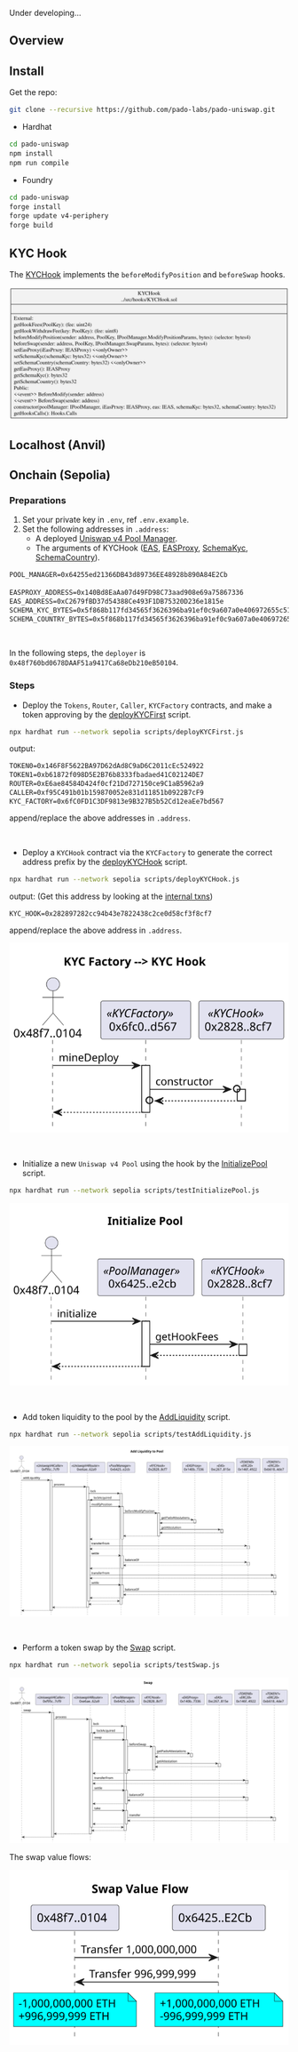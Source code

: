 

Under developing...


## Overview



## Install

Get the repo:

```sh
git clone --recursive https://github.com/pado-labs/pado-uniswap.git
```

- Hardhat

```sh
cd pado-uniswap
npm install
npm run compile
```


- Foundry

```sh
cd pado-uniswap
forge install
forge update v4-periphery
forge build
```

## KYC Hook

The [KYCHook](./src/hooks/KYCHook.sol) implements the `beforeModifyPosition` and `beforeSwap` hooks.

![KYCHook Contract](./docs/KYCHook.svg)


## Localhost (Anvil)


## Onchain (Sepolia)


### Preparations

1. Set your private key in `.env`, ref `.env.example`.
2. Set the following addresses in `.address`:
   - A deployed [Uniswap v4 Pool Manager](https://sepolia.etherscan.io/address/0x64255ed21366DB43d89736EE48928b890A84E2Cb). 
   - The arguments of KYCHook ([EAS](https://sepolia.etherscan.io/address/0xC2679fBD37d54388Ce493F1DB75320D236e1815e), [EASProxy](https://sepolia.etherscan.io/address/0x140Bd8EaAa07d49FD98C73aad908e69a75867336), [SchemaKyc](https://sepolia.easscan.org/schema/view/0x5f868b117fd34565f3626396ba91ef0c9a607a0e406972655c5137c6d4291af9), [SchemaCountry](https://sepolia.easscan.org/schema/view/0x5f868b117fd34565f3626396ba91ef0c9a607a0e406972655c5137c6d4291af9)).

```log
POOL_MANAGER=0x64255ed21366DB43d89736EE48928b890A84E2Cb

EASPROXY_ADDRESS=0x140Bd8EaAa07d49FD98C73aad908e69a75867336
EAS_ADDRESS=0xC2679fBD37d54388Ce493F1DB75320D236e1815e
SCHEMA_KYC_BYTES=0x5f868b117fd34565f3626396ba91ef0c9a607a0e406972655c5137c6d4291af9
SCHEMA_COUNTRY_BYTES=0x5f868b117fd34565f3626396ba91ef0c9a607a0e406972655c5137c6d4291af9
```

<br>

In the following steps, the `deployer` is `0x48f760bd0678DAAF51a9417Ca68eDb210eB50104`.


### Steps

- Deploy the `Tokens`, `Router`, `Caller`, `KYCFactory` contracts, and make a token approving by the [deployKYCFirst](./scripts/deployKYCFirst.js) script.

```sh
npx hardhat run --network sepolia scripts/deployKYCFirst.js
```

output:

```log
TOKEN0=0x146F8F5622BA97D62dAd8C9aD6C2011cEc524922
TOKEN1=0xb61872f098D5E2B76b8333fbadaed41C02124DE7
ROUTER=0xE6ae84584D424f0cf21Dd727150ce9C1aB5962a9
CALLER=0xf95C491b01b159870052e831d11851b0922B7cF9
KYC_FACTORY=0x6fC0FD1C3DF9813e9B327B5b52Cd12eaEe7bd567
```
append/replace the above addresses in `.address`.


<br>


- Deploy a `KYCHook` contract via the `KYCFactory` to generate the correct address prefix by the [deployKYCHook](./scripts/deployKYCHook.js) script. 

```sh
npx hardhat run --network sepolia scripts/deployKYCHook.js
```

output: (Get this address by looking at the [internal txns](https://sepolia.etherscan.io/tx/0x2b1ee31377cbc2674290af01de4ad693765c65221bb842b701aa88c8728c3440#internal))

```
KYC_HOOK=0x282897282cc94b43e7822438c2ce0d58cf3f8cf7
```
append/replace the above address in `.address`.


![KYC Hook](./docs/sepolia/KYCHook.svg)


<br>

- Initialize a new `Uniswap v4 Pool` using the hook by the [InitializePool](./scripts/testInitializePool.js) script.

```sh
npx hardhat run --network sepolia scripts/testInitializePool.js
```

![Initialize Pool](./docs/sepolia/InitializePool.svg)

<br>



- Add token liquidity to the pool by the [AddLiquidity](./scripts/testAddLiquidity.js) script.

```sh
npx hardhat run --network sepolia scripts/testAddLiquidity.js
```
![Add Liquidity](./docs/sepolia/AddLiquidity.svg)


<br>


- Perform a token swap by the [Swap](./scripts/testSwap.js) script.

```sh
npx hardhat run --network sepolia scripts/testSwap.js
```

![Swap Tokens](./docs/sepolia/Swap.svg)


The swap value flows:

![Swap Value Flows](./docs/sepolia/SwapValueFlow.svg)

